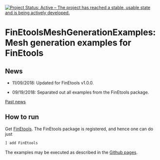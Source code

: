 [![Project Status: Active – The project has reached a stable, usable state and is being actively developed.](http://www.repostatus.org/badges/latest/active.svg)](http://www.repostatus.org/#active)

# FinEtoolsMeshGenerationExamples: Mesh generation examples for FinEtools

## News

- 11/09/2018: Updated for FinEtools v1.0.0.

- 09/19/2018: Separated out all examples from the FinEtools package.


[Past news](oldnews.md)

## How to run

Get [FinEtools](https://github.com/PetrKryslUCSD/FinEtools.jl).
The FinEtools package is  registered, and hence one can do just
```julia
] add FinEtools
```

The examples may be executed as described in the  [Github pages](https://petrkryslucsd.github.io/FinEtools.jl/tutorials.html). 
